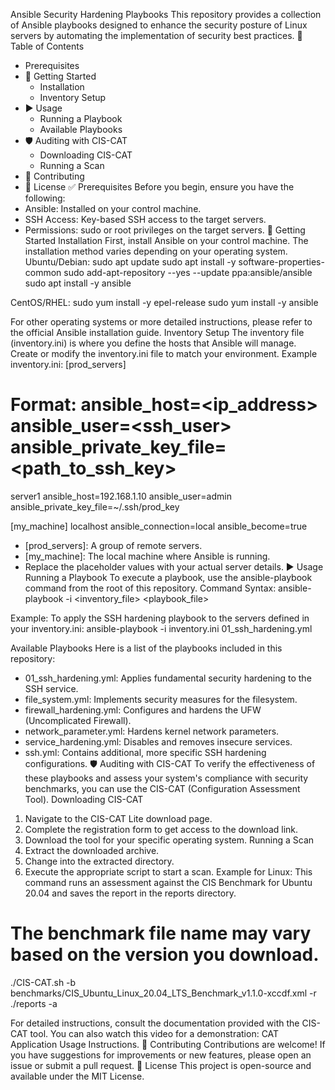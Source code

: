 ﻿Ansible Security Hardening Playbooks
This repository provides a collection of Ansible playbooks designed to enhance the security posture of Linux servers by automating the implementation of security best practices.
📖 Table of Contents
* Prerequisites
* 🚀 Getting Started
   * Installation
   * Inventory Setup
* ▶️ Usage
   * Running a Playbook
   * Available Playbooks
* 🛡️ Auditing with CIS-CAT
   * Downloading CIS-CAT
   * Running a Scan
* 🤝 Contributing
* 📄 License
✅ Prerequisites
Before you begin, ensure you have the following:
* Ansible: Installed on your control machine.
* SSH Access: Key-based SSH access to the target servers.
* Permissions: sudo or root privileges on the target servers.
🚀 Getting Started
Installation
First, install Ansible on your control machine. The installation method varies depending on your operating system.
Ubuntu/Debian:
sudo apt update
sudo apt install -y software-properties-common
sudo add-apt-repository --yes --update ppa:ansible/ansible
sudo apt install -y ansible

CentOS/RHEL:
sudo yum install -y epel-release
sudo yum install -y ansible

For other operating systems or more detailed instructions, please refer to the official Ansible installation guide.
Inventory Setup
The inventory file (inventory.ini) is where you define the hosts that Ansible will manage. Create or modify the inventory.ini file to match your environment.
Example inventory.ini:
[prod_servers]
# Format: <alias> ansible_host=<ip_address> ansible_user=<ssh_user> ansible_private_key_file=<path_to_ssh_key>
server1 ansible_host=192.168.1.10 ansible_user=admin ansible_private_key_file=~/.ssh/prod_key

[my_machine]
localhost ansible_connection=local ansible_become=true

* [prod_servers]: A group of remote servers.
* [my_machine]: The local machine where Ansible is running.
* Replace the placeholder values with your actual server details.
▶️ Usage
Running a Playbook
To execute a playbook, use the ansible-playbook command from the root of this repository.
Command Syntax:
ansible-playbook -i <inventory_file> <playbook_file>

Example:
To apply the SSH hardening playbook to the servers defined in your inventory.ini:
ansible-playbook -i inventory.ini 01_ssh_hardening.yml

Available Playbooks
Here is a list of the playbooks included in this repository:
* 01_ssh_hardening.yml: Applies fundamental security hardening to the SSH service.
* file_system.yml: Implements security measures for the filesystem.
* firewall_hardening.yml: Configures and hardens the UFW (Uncomplicated Firewall).
* network_parameter.yml: Hardens kernel network parameters.
* service_hardening.yml: Disables and removes insecure services.
* ssh.yml: Contains additional, more specific SSH hardening configurations.
🛡️ Auditing with CIS-CAT
To verify the effectiveness of these playbooks and assess your system's compliance with security benchmarks, you can use the CIS-CAT (Configuration Assessment Tool).
Downloading CIS-CAT
1. Navigate to the CIS-CAT Lite download page.
2. Complete the registration form to get access to the download link.
3. Download the tool for your specific operating system.
Running a Scan
1. Extract the downloaded archive.
2. Change into the extracted directory.
3. Execute the appropriate script to start a scan.
Example for Linux:
This command runs an assessment against the CIS Benchmark for Ubuntu 20.04 and saves the report in the reports directory.
# The benchmark file name may vary based on the version you download.
./CIS-CAT.sh -b benchmarks/CIS_Ubuntu_Linux_20.04_LTS_Benchmark_v1.1.0-xccdf.xml -r ./reports -a

For detailed instructions, consult the documentation provided with the CIS-CAT tool. You can also watch this video for a demonstration: CAT Application Usage Instructions.
🤝 Contributing
Contributions are welcome! If you have suggestions for improvements or new features, please open an issue or submit a pull request.
📄 License
This project is open-source and available under the MIT License.